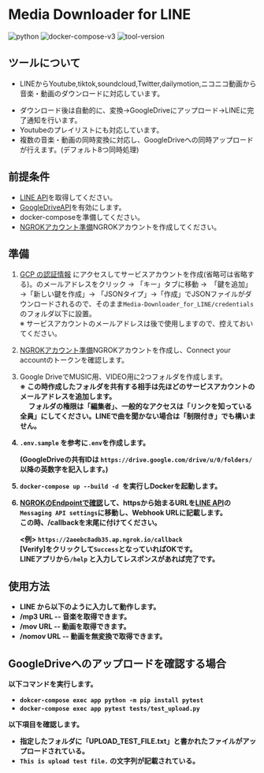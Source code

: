 # Media Downloader for LINE

![python](https://img.shields.io/badge/Python-3.12+-skyblue?style=plastic&logo=python)
![docker-compose-v3](https://img.shields.io/badge/docker_compose-v3-blue?style=plastic&logo=docker)
![tool-version](https://img.shields.io/badge/tool-v1.3.0-darkred?style=plastic&logo=pastebin)

## ツールについて
- LINEからYoutube,tiktok,soundcloud,Twitter,dailymotion,ニコニコ動画から音楽・動画のダウンロードに対応しています。<p>
- ダウンロード後は自動的に、変換→GoogleDriveにアップロード→LINEに完了通知を行います。
- Youtubeのプレイリストにも対応しています。
- 複数の音楽・動画の同時変換に対応し、GoogleDriveへの同時アップロードが行えます。(デフォルト8つ同時処理)

## 前提条件
- [LINE API](https://developers.line.biz/console/)を取得してください。
- [GoogleDriveAPI](https://console.developers.google.com/apis/library/drive.googleapis.com)を有効にします。
- docker-composeを準備してください。
- [NGROKアカウント準備](https://dashboard.ngrok.com/get-started/setup)NGROKアカウントを作成してください。
<p>

## 準備
1. [GCP の認証情報](https://console.cloud.google.com/apis/credentials) にアクセスしてサービスアカウントを作成(省略可は省略する)。のメールアドレスをクリック → 「キー」タブに移動 →　「鍵を追加」→「新しい鍵を作成」→ 「JSONタイプ」→「作成」でJSONファイルがダウンロードされるので、そのまま`Media-Downloader_for_LINE/credentials`のフォルダ以下に設置。<br />
※ サービスアカウントのメールアドレスは後で使用しますので、控えておいてください。<br />

2. [NGROKアカウント準備](https://dashboard.ngrok.com/get-started/setup)NGROKアカウントを作成し、Connect your accountのトークンを確認します。

3. Google DriveでMUSIC用、VIDEO用に2つフォルダを作成します。<br />
<b />※ この時作成したフォルダを共有する相手は先ほどのサービスアカウントのメールアドレスを追加します。<br />
　 フォルダの権限は「編集者」、一般的なアクセスは「リンクを知っている全員」にしてください。LINEで曲を聞かない場合は「制限付き」でも構いません。

4. `.env.sample` を参考に`.env`を作成します。<p>
(GoogleDriveの共有IDは `https://drive.google.com/drive/u/0/folders/` 以降の英数字を記入します。)


5. `docker-compose up --build -d `を実行しDockerを起動します。

6. [NGROKのEndpointで確認](https://dashboard.ngrok.com/cloud-edge/endpoints)して、httpsから始まるURLを[LINE API](https://developers.line.biz/console/)の`Messaging API settings`に移動し、Webhook URLに記載します。<br>この時、/callbackを末尾に付けてください。<p>
  <例> `https://2aeebc8adb35.ap.ngrok.io/callback`<br>
  [Verify]をクリックして`Success`となっていればOKです。<br>
  LINEアプリから`/help` と入力してレスポンスがあれば完了です。
## 使用方法
- LINE から以下のように入力して動作します。
- /mp3 URL -- 音楽を取得できます。
- /mov URL -- 動画を取得できます。
- /nomov URL -- 動画を無変換で取得できます。

## GoogleDriveへのアップロードを確認する場合
以下コマンドを実行します。
- `dokcer-compose exec app python -m pip install pytest`
- `docker-compose exec app pytest tests/test_upload.py`

以下項目を確認します。
- 指定したフォルダに「UPLOAD_TEST_FILE.txt」と書かれたファイルがアップロードされている。
- `This is upload test file.` の文字列が記載されている。
